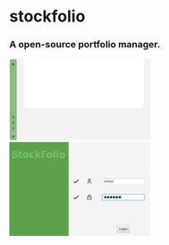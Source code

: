 # stockfolio
<h3>A open-source portfolio manager.</h3>

<picture>
  <img src="assets/homePageImage.png" alt="logo" width="50%">
  <img src="assets/RegisterPage.png" alt="logo" width="50%">
</picture>